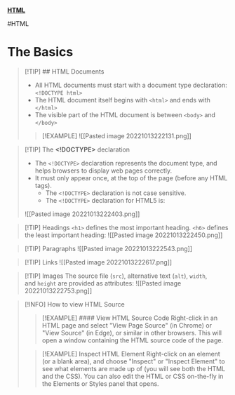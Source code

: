 **[HTML](HTML#^HTMLbasics)**

#HTML 
# The Basics
>[!TIP] ## HTML Documents
>- All HTML documents must start with a document type declaration: `<!DOCTYPE html>`
>- The HTML document itself begins with `<html>` and ends with `</html>`
>- The visible part of the HTML document is between `<body>` and `</body>`
> 
> >[!EXAMPLE]
> >![[Pasted image 20221013222131.png]]

>[!TIP] The **<!DOCTYPE>** declaration
>- The `<!DOCTYPE>` declaration represents the document type, and helps browsers to display web pages correctly.
>- It must only appear once, at the top of the page (before any HTML tags).
>	- The `<!DOCTYPE>` declaration is not case sensitive.
>	- The `<!DOCTYPE>` declaration for HTML5 is:
>
> ![[Pasted image 20221013222403.png]]

>[!TIP] Headings
> `<h1>` defines the most important heading. `<h6>` defines the least important heading:
> ![[Pasted image 20221013222450.png]]

>[!TIP] Paragraphs
>![[Pasted image 20221013222543.png]]

>[!TIP] Links
>![[Pasted image 20221013222617.png]]

>[!TIP] Images
> The source file (`src`), alternative text (`alt`), `width`, and `height` are provided as attributes:
> ![[Pasted image 20221013222753.png]]

>[!INFO] How to view HTML Source
>>[!EXAMPLE] #### View HTML Source Code
>> Right-click in an HTML page and select "View Page Source" (in Chrome) or "View Source" (in Edge), or similar in other browsers. This will open a window containing the HTML source code of the page.
>
>>[!EXAMPLE] Inspect HTML Element
>> Right-click on an element (or a blank area), and choose "Inspect" or "Inspect Element" to see what elements are made up of (you will see both the HTML and the CSS). You can also edit the HTML or CSS on-the-fly in the Elements or Styles panel that opens.